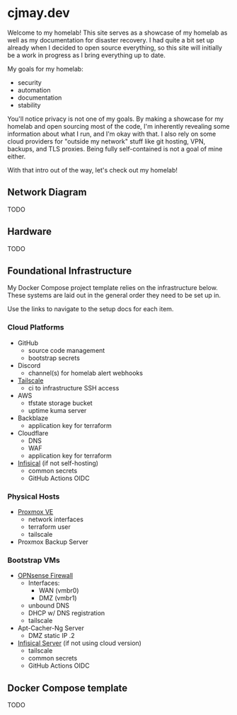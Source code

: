 # cjmay.dev

Welcome to my homelab! This site serves as a showcase of my homelab as well as my documentation for disaster recovery. I had quite a bit set up already when I decided to open source everything, so this site will initially be a work in progress as I bring everything up to date.

My goals for my homelab:

* security
* automation
* documentation
* stability

You'll notice privacy is not one of my goals. By making a showcase for my homelab and open sourcing most of the code, I'm inherently revealing some information about what I run, and I'm okay with that. I also rely on some cloud providers for "outside my network" stuff like git hosting, VPN, backups, and TLS proxies. Being fully self-contained is not a goal of mine either.

With that intro out of the way, let's check out my homelab!

## Network Diagram

TODO

## Hardware

TODO

## Foundational Infrastructure

My Docker Compose project template relies on the infrastructure below. These systems are laid out in the general order they need to be set up in.

Use the links to navigate to the setup docs for each item.

### Cloud Platforms

* GitHub
  * source code management
  * bootstrap secrets
* Discord
  * channel(s) for homelab alert webhooks
* [Tailscale](./docs/tailscale/setup)
  * ci to infrastructure SSH access
* AWS
  * tfstate storage bucket
  * uptime kuma server
* Backblaze
  * application key for terraform
* Cloudflare
  * DNS
  * WAF
  * application key for terraform
* [Infisical](./docs/infisical/cloud/setup) (if not self-hosting)
  * common secrets
  * GitHub Actions OIDC

### Physical Hosts

* [Proxmox VE](./docs/proxmox/ve/setup)
  * network interfaces
  * terraform user
  * tailscale
* Proxmox Backup Server

### Bootstrap VMs

* [OPNsense Firewall](./docs/opnsense/setup)
  * Interfaces:
    * WAN (vmbr0)
    * DMZ (vmbr1)
  * unbound DNS
  * DHCP w/ DNS registration
  * tailscale
* Apt-Cacher-Ng Server
  * DMZ static IP .2
* [Infisical Server](./docs/infisical/self-hosted/setup) (if not using cloud version)
  * tailscale
  * common secrets
  * GitHub Actions OIDC

## Docker Compose template

TODO
